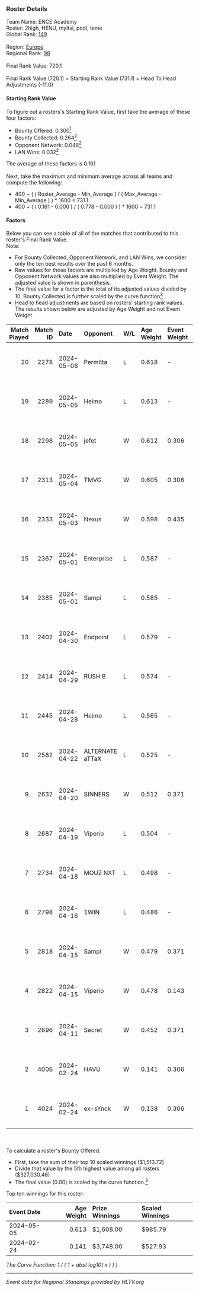 ### Roster Details<br />
Team Name: ENCE Academy<br />
Roster: 2high, HENU, myltsi, podi, teme<br />
Global Rank: [149](../standings_global.md)<br />
<br />
Region: [Europe]( ../standings_europe.md)<br />
Regional Rank: [98]( ../standings_europe.md)<br />
<br />
Final Rank Value:  720.1<br />
<br />
Final Rank Value (720.1) = Starting Rank Value (731.1) + Head To Head Adjustments (-11.0)<br />

#### Starting Rank Value<br />
To figure out a rosters's Starting Rank Value, first take the average of these four factors:<br />
- Bounty Offered: 0.300[<sup>1</sup>](#table2)
- Bounty Collected: 0.264[<sup>2</sup>](#table1)
- Opponent Network: 0.048[<sup>2</sup>](#table1)
- LAN Wins: 0.032[<sup>2</sup>](#table1)

The average of these factors is 0.161<br />
<br />
Next, take the maximum and minimum average across all teams and compute the following:<br />
- 400 + ( ( Roster_Average - Min_Average ) / ( Max_Average - Min_Average ) ) * 1600 = 731.1
- 400 + ( ( 0.161 - 0.000 ) / ( 0.778 - 0.000 ) ) * 1600 = 731.1


#### Factors<br />
Below you can see a table of all of the matches that contributed to this roster's Final Rank Value.<br />
Note:<br />

- For Bounty Collected, Opponent Network, and LAN Wins, we consider only the ten best results over the past 6 months.
- Raw values for those factors are multiplied by Age Weight. Bounty and Opponent Network values are also multiplied by Event Weight. The adjusted value is shown in parenthesis.
- The final value for a factor is the total of its adjusted values divided by 10. Bounty Collected is further scaled by the curve function[<sup>3</sup>](#curveFunction)
- Head to head adjustments are based on rosters' starting rank values. The results shown below are adjusted by Age Weight and not Event Weight
<span id="table1"></span><br />


| Match Played | Match ID | Date       | Opponent        | W/L | Age Weight | Event Weight | Bounty Collected | Opponent Network | LAN Wins  | H2H Adj. | Roster                          |
| -: | -: | :- | :- | :- | :- | :- | :- | :- | :- | -: | :- |
|           20 |     2278 | 2024-05-06 | Permitta        | L   | 0.618      | -            | -                | -                | -         |    -4.92 | 2high, HENU, myltsi, podi, teme |
|           19 |     2289 | 2024-05-05 | Heimo           | L   | 0.613      | -            | -                | -                | -         |   -10.52 | 2high, HENU, myltsi, podi, teme |
|           18 |     2298 | 2024-05-05 | jefet           | W   | 0.612      | 0.306        | 0.001 (0.000)    | 0.022 (0.004)    | 0 (0.000) |     4.67 | 2high, HENU, myltsi, podi, teme |
|           17 |     2313 | 2024-05-04 | TMVG            | W   | 0.605      | 0.306        | 0.000 (0.000)    | 0.000 (0.000)    | 0 (0.000) |     3.34 | 2high, HENU, myltsi, podi, teme |
|           16 |     2333 | 2024-05-03 | Nexus           | W   | 0.598      | 0.435        | 0.014 (0.004)    | 0.504 (0.131)    | 0 (0.000) |    12.07 | 2high, HENU, myltsi, podi, teme |
|           15 |     2367 | 2024-05-01 | Enterprise      | L   | 0.587      | -            | -                | -                | -         |    -5.59 | 2high, HENU, myltsi, podi, teme |
|           14 |     2385 | 2024-05-01 | Sampi           | L   | 0.585      | -            | -                | -                | -         |    -4.69 | HENU, myltsi, podi, S1rva, teme |
|           13 |     2402 | 2024-04-30 | Endpoint        | L   | 0.579      | -            | -                | -                | -         |    -4.63 | HENU, myltsi, podi, S1rva, teme |
|           12 |     2414 | 2024-04-29 | RUSH B          | L   | 0.574      | -            | -                | -                | -         |    -6.00 | HENU, myltsi, podi, S1rva, teme |
|           11 |     2445 | 2024-04-28 | Heimo           | L   | 0.565      | -            | -                | -                | -         |   -10.38 | HENU, myltsi, podi, S1rva, teme |
|           10 |     2582 | 2024-04-22 | ALTERNATE aTTaX | L   | 0.525      | -            | -                | -                | -         |    -4.23 | HENU, myltsi, podi, S1rva, teme |
|            9 |     2632 | 2024-04-20 | SINNERS         | W   | 0.512      | 0.371        | 0.038 (0.007)    | 0.768 (0.146)    | 0 (0.000) |    13.91 | HENU, myltsi, podi, S1rva, teme |
|            8 |     2687 | 2024-04-19 | Viperio         | L   | 0.504      | -            | -                | -                | -         |   -10.36 | HENU, myltsi, podi, S1rva, teme |
|            7 |     2734 | 2024-04-18 | MOUZ NXT        | L   | 0.498      | -            | -                | -                | -         |    -2.33 | HENU, myltsi, podi, S1rva, teme |
|            6 |     2798 | 2024-04-16 | 1WIN            | L   | 0.486      | -            | -                | -                | -         |    -4.40 | HENU, myltsi, podi, S1rva, teme |
|            5 |     2818 | 2024-04-15 | Sampi           | W   | 0.479      | 0.371        | 0.028 (0.005)    | 1.000 (0.178)    | 0 (0.000) |    11.02 | HENU, myltsi, podi, S1rva, teme |
|            4 |     2822 | 2024-04-15 | Viperio         | W   | 0.478      | 0.143        | 0.002 (0.000)    | 0.038 (0.003)    | 0 (0.000) |     5.31 | HENU, myltsi, podi, S1rva, teme |
|            3 |     2896 | 2024-04-11 | Secret          | W   | 0.452      | 0.371        | 0.000 (0.000)    | 0.060 (0.010)    | 0 (0.000) |     3.71 | HENU, myltsi, podi, S1rva, teme |
|            2 |     4006 | 2024-02-24 | HAVU            | W   | 0.141      | 0.306        | 0.001 (0.000)    | 0.168 (0.007)    | 1 (0.141) |     2.12 | HENU, myltsi, podi, S1rva, teme |
|            1 |     4024 | 2024-02-24 | ex-sYnck        | W   | 0.138      | 0.306        | 0.000 (0.000)    | 0.017 (0.001)    | 1 (0.138) |     0.92 | HENU, myltsi, podi, S1rva, teme |

<br />
<span id="table2"></span><br />
To calculate a roster's Bounty Offered:<br />

- First, take the sum of their top 10 scaled winnings ($1,513.72)
- Divide that value by the 5th highest value among all rosters ($327,030.46)
- The final value (0.00) is scaled by the curve function.[<sup>3</sup>](#curveFunction)

Top ten winnings for this roster:<br />

| Event Date | Age Weight | Prize Winnings | Scaled Winnings |
| :- | -: | :- | :- |
| 2024-05-05 |      0.613 | $1,608.00      | $985.79         |
| 2024-02-24 |      0.141 | $3,748.00      | $527.93         |


<span id="curveFunction"></span>_The Curve Function: 1 / ( 1 + abs( log10( x ) ) )_<br />

---
_Event data for Regional Standings provided by HLTV.org_<br />
